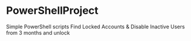 # PowerShellProject
Simple PowerShell scripts
Find Locked Accounts & Disable Inactive Users from 3 months
and unlock
